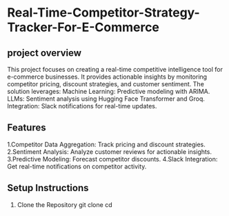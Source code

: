 # Real-Time-Competitor-Strategy-Tracker-For-E-Commerce
## project overview


This project focuses on creating a real-time competitive intelligence tool for e-commerce businesses. It provides actionable insights by monitoring competitor pricing, discount strategies, and customer sentiment. The solution leverages:
Machine Learning: Predictive modeling with ARIMA.
LLMs: Sentiment analysis using Hugging Face Transformer and Groq.
Integration: Slack notifications for real-time updates.

## Features
1.Competitor Data Aggregation: Track pricing and discount strategies.
2.Sentiment Analysis: Analyze customer reviews for actionable insights.
3.Predictive Modeling: Forecast competitor discounts.
4.Slack Integration: Get real-time notifications on competitor activity.

## Setup Instructions
1. Clone the Repository
   git clone <repository-url>
   cd <repository-directory>


